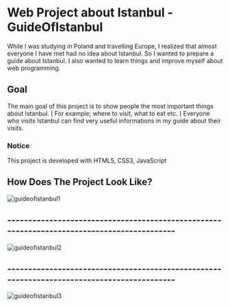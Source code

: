 # Web Project about Istanbul - GuideOfIstanbul

While I was studying in Poland and travelling Europe, I realized that almost everyone I have met had no idea about Istanbul. So I wanted to prepare a guide about Istanbul. I also wanted to learn things and improve myself about web programming. 

## Goal

The main goal of this project is to show people the most important things about Istanbul. ( For example; where to visit, what to eat etc. ) Everyone who visits Istanbul can find very useful informations in my guide about their visits.

### Notice

This project is developed with HTML5, CSS3, JavaScript

## How Does The Project Look Like?

![guideofistanbul1](https://user-images.githubusercontent.com/42182119/48029936-92c08280-e160-11e8-8681-40971c4ddd3e.jpg)
## -------------------------------------------------------------------------------------------
![guideofistanbul2](https://user-images.githubusercontent.com/42182119/48029939-9522dc80-e160-11e8-8ebc-a8ab908126ba.jpg)
## -------------------------------------------------------------------------------------------
![guideofistanbul3](https://user-images.githubusercontent.com/42182119/48029940-96eca000-e160-11e8-9687-160a22a182d7.jpg)
